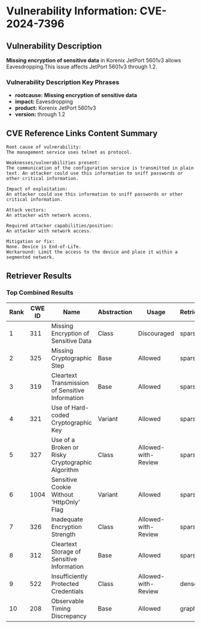 # Vulnerability Information: CVE-2024-7396

## Vulnerability Description
**Missing encryption of sensitive data** in Korenix JetPort 5601v3 allows Eavesdropping.This issue affects JetPort 5601v3 through 1.2.

### Vulnerability Description Key Phrases
- **rootcause:** **Missing encryption of sensitive data**
- **impact:** Eavesdropping
- **product:** Korenix JetPort 5601v3
- **version:** through 1.2

## CVE Reference Links Content Summary
```text
Root cause of vulnerability:
The management service uses telnet as protocol.

Weaknesses/vulnerabilities present:
The communication of the configuration service is transmitted in plain text. An attacker could use this information to sniff passwords or other critical information.

Impact of exploitation:
An attacker could use this information to sniff passwords or other critical information.

Attack vectors:
An attacker with network access.

Required attacker capabilities/position:
An attacker with network access.

Mitigation or fix:
None. Device is End-of-Life.
Workaround: Limit the access to the device and place it within a segmented network.
```

## Retriever Results

### Top Combined Results

| Rank | CWE ID | Name | Abstraction | Usage  | Retrievers | Individual Scores |
|------|--------|------|-------------|-------|------------|-------------------|
| 1 | 311 | Missing Encryption of Sensitive Data | Class | Discouraged | sparse | 0.116 |
| 2 | 325 | Missing Cryptographic Step | Base | Allowed | sparse | 0.112 |
| 3 | 319 | Cleartext Transmission of Sensitive Information | Base | Allowed | sparse | 0.106 |
| 4 | 321 | Use of Hard-coded Cryptographic Key | Variant | Allowed | sparse | 0.099 |
| 5 | 327 | Use of a Broken or Risky Cryptographic Algorithm | Class | Allowed-with-Review | sparse | 0.097 |
| 6 | 1004 | Sensitive Cookie Without 'HttpOnly' Flag | Variant | Allowed | sparse | 0.096 |
| 7 | 326 | Inadequate Encryption Strength | Class | Allowed-with-Review | sparse | 0.096 |
| 8 | 312 | Cleartext Storage of Sensitive Information | Base | Allowed | sparse | 0.093 |
| 9 | 522 | Insufficiently Protected Credentials | Class | Allowed-with-Review | dense | 0.517 |
| 10 | 208 | Observable Timing Discrepancy | Base | Allowed | graph | 0.002 |

